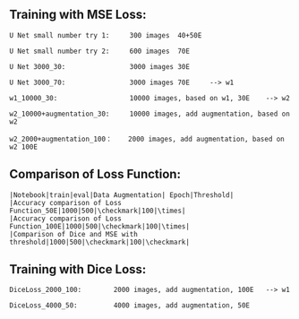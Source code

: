 Training with MSE Loss:
------

    U Net small number try 1:     300 images  40+50E
  
    U Net small number try 2:     600 images  70E
  
    U Net 3000_30:                3000 images 30E
	
	U Net 3000_70:                3000 images 70E     --> w1
	
	w1_10000_30:                  10000 images, based on w1, 30E    --> w2
  
	w2_10000+augmentation_30:     10000 images, add augmentation, based on w2
  
	w2_2000+augmentation_100：    2000 images, add augmentation, based on w2 100E
	

Comparison of Loss Function:
------
	
	|Notebook|train|eval|Data Augmentation| Epoch|Threshold|
	|Accuracy comparison of Loss Function_50E|1000|500|\checkmark|100|\times|
	|Accuracy comparison of Loss Function_100E|1000|500|\checkmark|100|\times|
	|Comparison of Dice and MSE with threshold|1000|500|\checkmark|100|\checkmark|
	
	
Training with Dice Loss:
------

	DiceLoss_2000_100:        2000 images, add augmentation, 100E   --> w1 

	DiceLoss_4000_50:		  4000 images, add augmentation, 50E   
	
	
	
	
	
	
	
